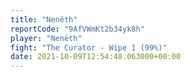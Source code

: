 ```yaml
---
title: "Nenëth"
reportCode: "9AfVWmKt2b34yk8h"
player: "Nenëth"
fight: "The Curator - Wipe 1 (99%)"
date: 2021-10-09T12:54:48.063000+00:00
---
```


